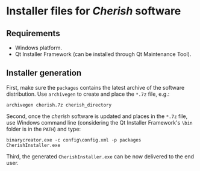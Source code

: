 # Installer files for *Cherish* software

## Requirements

* Windows platform.
* Qt Installer Framework (can be installed through Qt Maintenance Tool).

## Installer generation

First, make sure the `packages` contains the latest archive of the software distribution. Use `archivegen` to create and place the `*.7z` file, e.g.:

```
archivegen cherish.7z cherish_directory
```

Second, once the *cherish* software is updated and places in the `*.7z` file, use Windows command line (considering the Qt Installer Framework's `\bin` folder is in the `PATH`) and type:

```
binarycreator.exe -c config\config.xml -p packages CherishInstaller.exe
```

Third, the generated `CherishInstaller.exe` can be now delivered to the end user. 

